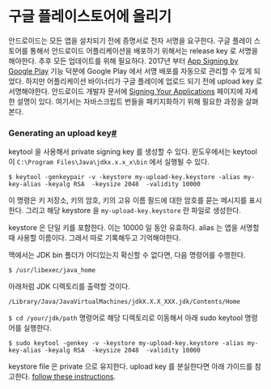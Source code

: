 # 구글 플레이스토어에 올리기

안드로이드는 모든 앱을 설치되기 전에 증명서로 전자 서명을 요구한다. 구글 플레이 스토어를 통해서 안드로이드 어플리케이션을 배포하기 위해서는 release key 로 서명을 해야한다. 추후 모든 업데이트를 위해 필요하다. 2017년 부터  [App Signing by Google Play](https://developer.android.com/studio/publish/app-signing#app-signing-google-play)  기능 덕분에 Google Play 에서 서명 배포를 자동으로 관리할 수 있게 되었다. 하지만 어플리케이션 바이너리가 구글 플레이에 업로드 되기 전에 upload key 로 서명해야한다. 
안드로이드 개발자 문서에  [Signing Your Applications](https://developer.android.com/tools/publishing/app-signing.html) 페이지에 자세한 설명이 있다. 여기서는 자바스크립트 번들을 패키지화하기 위해 필요한 과정을 살펴본다.

### Generating an upload key[#](https://reactnative.dev/docs/getting-started#generating-an-upload-key "Direct link to heading")

keytool 을 사용해서 private signing key 를 생성할 수 있다. 윈도우에서는 keytool 이 `C:\Program Files\Java\jdkx.x.x_x\bin` 에서 실행될 수 있다. 

```
$ keytool -genkeypair -v -keystore my-upload-key.keystore -alias my-key-alias -keyalg RSA  -keysize 2048  -validity 10000
```
이 명령은 키 저장소, 키의 암호, 키의 고유 이름 필드에 대한 암호를 묻는 메시지를 표시한다. 그리고 해당 keystore 을   `my-upload-key.keystore` 란 파일로 생성한다.

keystore 은 단일 키를 포함한다. 이는 10000 일 동안 유효하다. alias 는 앱을 서명할 때 사용할 이름이다. 그래서 따로 기록해두고 기억해야한다.

맥에서는 JDK bin 폴더가 어디있는지 확신할 수 없다면, 다음 명령어를 수행한다.

```
$ /usr/libexec/java_home
```
아래처럼 JDK 디렉토리를 출력할 것이다. 

```
/Library/Java/JavaVirtualMachines/jdkX.X.X_XXX.jdk/Contents/Home
```

`$ cd /your/jdk/path` 명령어로 해당 디렉토리로 이동해서 아래 sudo keytool 명령어를 실행한다. 

```
$ sudo keytool -genkey -v -keystore my-upload-key.keystore -alias my-key-alias -keyalg RSA  -keysize 2048  -validity 10000
```
keystore file 은 private 으로 유지한다. upload key 를 분실한다면 아래 가이드를 참고한다.
[follow these instructions](https://support.google.com/googleplay/android-developer/answer/7384423#reset).
<!--stackedit_data:
eyJoaXN0b3J5IjpbNTMwOTIzNjcsLTIwMTYzNTU0MjcsMzIzMD
E0MTM3LC0zMTk2NzUzOTAsLTEyMzUwOTM1NzgsNzMwOTk4MTE2
XX0=
-->